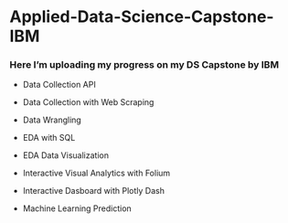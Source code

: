 # Applied-Data-Science-Capstone-IBM

### Here I’m uploading my progress on my DS Capstone by IBM 

- Data Collection API

- Data Collection with Web Scraping

- Data Wrangling

- EDA with SQL

- EDA Data Visualization

- Interactive Visual Analytics with Folium

- Interactive Dasboard with Plotly Dash

- Machine Learning Prediction
